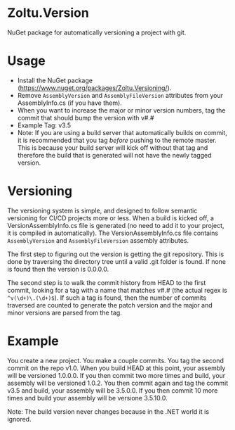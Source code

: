 Zoltu.Version
=============

NuGet package for automatically versioning a project with git.

Usage
=====
 * Install the NuGet package (https://www.nuget.org/packages/Zoltu.Versioning/).
 * Remove `AssemblyVersion` and `AssemblyFileVersion` attributes from your AssemblyInfo.cs (if you have them).
 * When you want to increase the major or minor version numbers, tag the commit that should bump the version with v#.#
  * Example Tag: v3.5
  * Note: If you are using a build server that automatically builds on commit, it is recommended that you tag *before* pushing to the remote master.  This is because your build server will kick off without that tag and therefore the build that is generated will not have the newly tagged version.

Versioning
==========
The versioning system is simple, and designed to follow semantic versioning for CI/CD projects more or less.  When a build is kicked off, a VersionAssemblyInfo.cs file is generated (no need to add it to your project, it is compiled in automatically).  The VersionAssemblyInfo.cs file contains `AssemblyVersion` and `AssemblyFileVersion` assembly attributes.

The first step to figuring out the version is getting the git repository.  This is done by traversing the directory tree until a valid .git folder is found.  If none is found then the version is 0.0.0.0.

The second step is to walk the commit history from HEAD to the first commit, looking for a tag with a name that matches v#.# (the actual regex is `^v(\d+)\.(\d+)$`).  If such a tag is found, then the number of commits traversed are counted to generate the patch version and the major and minor versions are parsed from the tag.

Example
=======
You create a new project.  You make a couple commits.  You tag the second commit on the repo v1.0.  When you build HEAD at this point, your assembly will be versioned 1.0.0.0.  If you then commit two more times and build, your assembly will be versioned 1.0.2.  You then commit again and tag the commit v3.5 and build, your assembly will be 3.5.0.0.  If you then commit 10 more times and build your assembly will be versione 3.5.10.0.

Note: The build version never changes because in the .NET world it is ignored.
